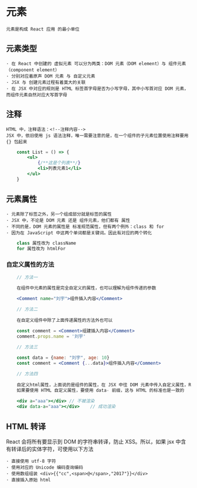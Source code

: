 # 元素

	元素是构成 React 应用 的最小单位

## 元素类型

	· 在 React 中创建的 虚拟元素 可以分为两类：DOM 元素（DOM element）与 组件元素（component element）
	· 分别对应着原声 DOM 元素 与 自定义元素
	· JSX 与 创建元素过程有着莫大的关联
	· 在 JSX 中对应的规则是 HTML 标签首字母是否为小写字母，其中小写首对应 DOM 元素，而组件元素自然对应大写首字母

## 注释

	HTML 中，注释语法：<!--注释内容-->
	JSX 中，依旧使用 js 语法注释，唯一需要注意的是，在一个组件的子元素位置使用注释要用 {} 包起来

```.jsx
	const List = () => {
		<ul>
			{/**这是个列表**/}
			<li>列表元素1</li>
		</ul>
	}
```

## 元素属性

	· 元素除了标签之外，另一个组成部分就是标签的属性
	· JSX 中，不论是 DOM 元素 还是 组件元素，他们都有 属性
	· 不同的是，DOM 元素的属性是 标准规范属性，但有两个例外：class 和 for
	· 因为在 JavaScript 中这两个单词都是关键词。因此有对应的两个转化

```.jsx
	class 属性改为 className
	for 属性改为 htmlFor
```

### 自定义属性的方法

```.jsx
	// 方法一
	
	在组件中元素的属性是完全自定义的属性，也可以理解为组件传递的参数

	<Comment name="刘宇">组件插入内容</Comment>
```

```.jsx
	// 方法二
	
	在自定义组件中除了上面传递属性的方法外也可以

	const comment = <Comment>组建插入内容</Comment>
	comment.props.name = '刘宇'
```

```.jsx
	// 方法三
	
	const data = {name: "刘宇", age: 10}
	const comment = <Comment {...data}>组件插入内容</Comment>
```

```.jsx
	// 方法四
	
	自定义html属性，上面说的是组件的属性，在 JSX 中往 DOM 元素中传入自定义属性，React 是不会渲染的
	如果要使用 HTML 自定义属性，要使用 data- 前缀，这与 HTML 的标准也是一致的
	
	<div a="aaa"></div>	// 不被渲染
	<div data-a="aaa"></div>	// 成功渲染
```

## HTML 转译

React 会将所有要显示到 DOM 的字符串转译，防止 XSS。所以，如果 jsx 中含有转译后的实体字符，可使用以下方法

	· 直接使用 utf-8 字符
	· 使用对应的 Unicode 编码查询编码
	· 使用数组组装 <div>{{"cc",<span>@</span>,"2017"}}</div>
	· 直接插入原始 html
